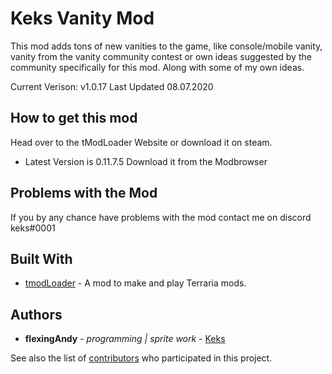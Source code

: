 # Keks Vanity Mod

This mod adds tons of new vanities to the game, like console/mobile vanity, vanity from the vanity community contest or own ideas suggested by the community specifically for this mod. Along with some of my own ideas.

Current Verison: v1.0.17
Last Updated 08.07.2020

## How to get this mod

Head over to the tModLoader Website or download it on steam.
* Latest Version is 0.11.7.5
Download it from the Modbrowser

## Problems with the Mod

If you by any chance have problems with the mod contact me on discord
keks#0001

## Built With

* [tmodLoader](https://github.com/tModLoader/tModLoader) - A mod to make and play Terraria mods.

## Authors

* **flexingAndy** - *programming | sprite work* - [Keks](https://github.com/xKeks)

See also the list of [contributors](https://github.com/xKeks/VanityContest/contributors) who participated in this project.
